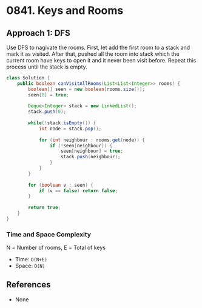 # 0841. Keys and Rooms

## Approach 1: DFS
Use DFS to nagivate the rooms. First, let add the first room to a stack and mark it as visited. After that, pushed all the room into stack which the current room have keys to open it and it never been visit before. Repeat this process until the stack is empty.

```Java
class Solution {
    public boolean canVisitAllRooms(List<List<Integer>> rooms) {
        boolean[] seen = new boolean[rooms.size()];
        seen[0] = true;
        
        Deque<Integer> stack = new LinkedList();
        stack.push(0);
        
        while(!stack.isEmpty()) {
            int node = stack.pop();
            
            for (int neighbour : rooms.get(node)) {
                if (!seen[neighbour]) {
                    seen[neighbour] = true;
                    stack.push(neighbour);
                }
            }
        }
        
        for (boolean v : seen) {
            if (v == false) return false;
        }
        
        return true;
    }
}
```

### Time and Space Complexity

N = Number of rooms, E = Total of keys
- Time: `O(N+E)`
- Space: `O(N)`

## References
- None